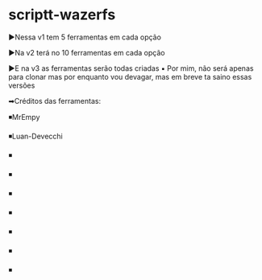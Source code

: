 # scriptt-wazerfs


▶Nessa v1 tem 5 ferramentas em cada opção


▶Na v2 terá no 10 ferramentas em cada opção


▶E na v3 as ferramentas serão todas criadas
▪ Por mim, não será apenas para clonar
mas por enquanto vou devagar, mas em breve
ta saino essas versões


➡Créditos das ferramentas:

◾MrEmpy

◾Luan-Devecchi

◾

◾

◾

◾

◾

◾


◾
